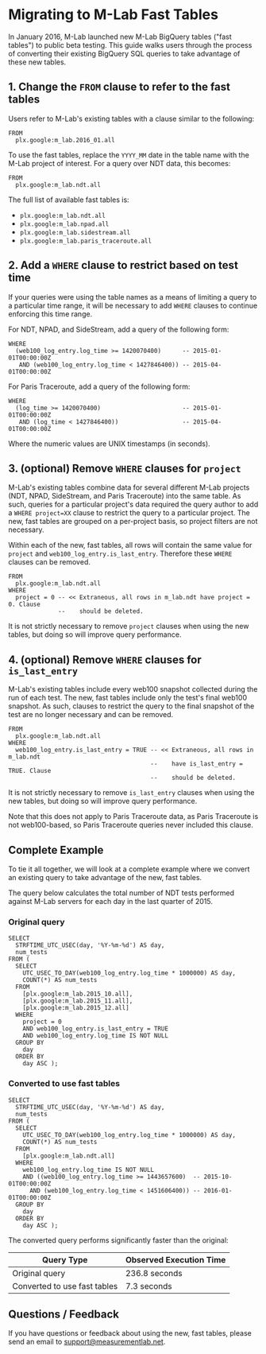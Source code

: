 # Migrating to M-Lab Fast Tables

In January 2016, M-Lab launched new M-Lab BigQuery tables ("fast tables") to public beta testing. This guide walks users through the process of converting their existing BigQuery SQL queries to take advantage of these new tables.

## 1. Change the `FROM` clause to refer to the fast tables

Users refer to M-Lab's existing tables with a clause similar to the following:

```
FROM
  plx.google:m_lab.2016_01.all
```

To use the fast tables, replace the `YYYY_MM` date in the table name with the M-Lab project of interest. For a query over NDT data, this becomes:

```
FROM
  plx.google:m_lab.ndt.all
```

The full list of available fast tables is:

* `plx.google:m_lab.ndt.all`
* `plx.google:m_lab.npad.all`
* `plx.google:m_lab.sidestream.all`
* `plx.google:m_lab.paris_traceroute.all`

## 2. Add a `WHERE` clause to restrict based on test time

If your queries were using the table names as a means of limiting a query to a particular time range, it will be necessary to add `WHERE` clauses to continue enforcing this time range.

For NDT, NPAD, and SideStream, add a query of the following form:

```
WHERE
  (web100_log_entry.log_time >= 1420070400)      -- 2015-01-01T00:00:00Z
   AND (web100_log_entry.log_time < 1427846400)) -- 2015-04-01T00:00:00Z
```

For Paris Traceroute, add a query of the following form:

```
WHERE
  (log_time >= 1420070400)                       -- 2015-01-01T00:00:00Z
   AND (log_time < 1427846400))                  -- 2015-04-01T00:00:00Z
```

Where the numeric values are UNIX timestamps (in seconds).

## 3. (optional) Remove `WHERE` clauses for `project`

M-Lab's existing tables combine data for several different M-Lab projects (NDT, NPAD, SideStream, and Paris Traceroute) into the same table. As such, queries for a particular project's data required the query author to add a `WHERE project=XX` clause to restrict the query to a particular project. The new, fast tables are grouped on a per-project basis, so project filters are not necessary.

Within each of the new, fast tables, all rows will contain the same value for `project` and `web100_log_entry.is_last_entry`. Therefore these `WHERE` clauses can be removed.

```
FROM
  plx.google:m_lab.ndt.all
WHERE
  project = 0 -- << Extraneous, all rows in m_lab.ndt have project = 0. Clause
              --    should be deleted.
```

It is not strictly necessary to remove `project` clauses when using the new tables, but doing so will improve query performance.

## 4. (optional) Remove `WHERE` clauses for `is_last_entry`

M-Lab's existing tables include every web100 snapshot collected during the run of each test. The new, fast tables include only the test's final web100 snapshot. As such, clauses to restrict the query to the final snapshot of the test are no longer necessary and can be removed.

```
FROM
  plx.google:m_lab.ndt.all
WHERE
  web100_log_entry.is_last_entry = TRUE -- << Extraneous, all rows in m_lab.ndt
                                        --    have is_last_entry = TRUE. Clause
                                        --    should be deleted.
```

It is not strictly necessary to remove `is_last_entry` clauses when using the new tables, but doing so will improve query performance.

Note that this does not apply to Paris Traceroute data, as Paris Traceroute is not web100-based, so Paris Traceroute queries never included this clause.

## Complete Example

To tie it all together, we will look at a complete example where we convert an existing query to take advantage of the new, fast tables.

The query below calculates the total number of NDT tests performed against M-Lab servers for each day in the last quarter of 2015.

### Original query

```
SELECT
  STRFTIME_UTC_USEC(day, '%Y-%m-%d') AS day,
  num_tests
FROM (
  SELECT
    UTC_USEC_TO_DAY(web100_log_entry.log_time * 1000000) AS day,
    COUNT(*) AS num_tests
  FROM
    [plx.google:m_lab.2015_10.all],
    [plx.google:m_lab.2015_11.all],
    [plx.google:m_lab.2015_12.all]
  WHERE
    project = 0
    AND web100_log_entry.is_last_entry = TRUE
    AND web100_log_entry.log_time IS NOT NULL
  GROUP BY
    day
  ORDER BY
    day ASC );
```

### Converted to use fast tables

```
SELECT
  STRFTIME_UTC_USEC(day, '%Y-%m-%d') AS day,
  num_tests
FROM (
  SELECT
    UTC_USEC_TO_DAY(web100_log_entry.log_time * 1000000) AS day,
    COUNT(*) AS num_tests
  FROM
    [plx.google:m_lab.ndt.all]
  WHERE
    web100_log_entry.log_time IS NOT NULL
    AND ((web100_log_entry.log_time >= 1443657600)  -- 2015-10-01T00:00:00Z
      AND (web100_log_entry.log_time < 1451606400)) -- 2016-01-01T00:00:00Z
  GROUP BY
    day
  ORDER BY
    day ASC );
```

The converted query performs significantly faster than the original:

| Query Type                   | Observed Execution Time |
|------------------------------|-------------------------|
| Original query               | 236.8 seconds           |
| Converted to use fast tables | 7.3 seconds             |

## Questions / Feedback

If you have questions or feedback about using the new, fast tables, please send an email to [support@measurementlab.net](support@measurementlab.net).

